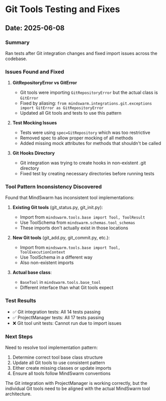 # Git Tools Testing and Fixes

## Date: 2025-06-08

### Summary
Ran tests after Git integration changes and fixed import issues across the codebase.

### Issues Found and Fixed

1. **GitRepositoryError vs GitError**
   - Git tools were importing `GitRepositoryError` but the actual class is `GitError`
   - Fixed by aliasing: `from mindswarm.integrations.git.exceptions import GitError as GitRepositoryError`
   - Updated all Git tools and tests to use this pattern

2. **Test Mocking Issues**
   - Tests were using `spec=GitRepository` which was too restrictive
   - Removed spec to allow proper mocking of all methods
   - Added missing mock attributes for methods that shouldn't be called

3. **Git Hooks Directory**
   - Git integration was trying to create hooks in non-existent .git directory
   - Fixed test by creating necessary directories before running tests

### Tool Pattern Inconsistency Discovered

Found that MindSwarm has inconsistent tool implementations:

1. **Existing Git tools** (git_status.py, git_init.py):
   - Import from `mindswarm.tools.base import Tool, ToolResult`
   - Use ToolSchema from `mindswarm.schemas.tool_schemas`
   - These imports don't actually exist in those locations

2. **New Git tools** (git_add.py, git_commit.py, etc.):
   - Import from `mindswarm.tools.base import Tool, ToolExecutionContext`
   - Use ToolSchema in a different way
   - Also non-existent imports

3. **Actual base class**:
   - `BaseTool` in `mindswarm.tools.base_tool`
   - Different interface than what Git tools expect

### Test Results

- ✅ Git integration tests: All 14 tests passing
- ✅ ProjectManager tests: All 17 tests passing
- ❌ Git tool unit tests: Cannot run due to import issues

### Next Steps

Need to resolve tool implementation pattern:
1. Determine correct tool base class structure
2. Update all Git tools to use consistent pattern
3. Either create missing classes or update imports
4. Ensure all tools follow MindSwarm conventions

The Git integration with ProjectManager is working correctly, but the individual Git tools need to be aligned with the actual MindSwarm tool architecture.